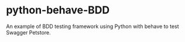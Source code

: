 # python-behave-BDD
An example of BDD testing framework using Python with behave to test Swagger Petstore.
